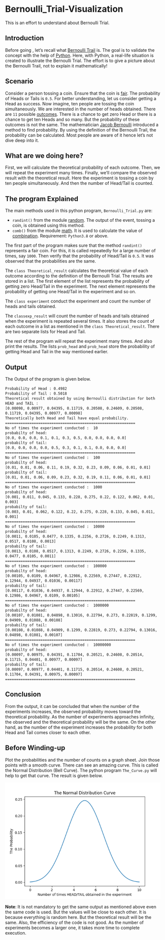 # Bernoulli_Trial-Visualization
This is an effort to understand about Bernoulli Trial.

## Introduction
Before going , let’s recall what [Bernoulli Trail](https://en.wikipedia.org/wiki/Bernoulli_trial) is. The goal is to validate the concept with the help of [Python](https://www.python.org/about/). Here, with Python, a real-life situation is created to illustrate the Bernoulli Trial. The effort is to give a picture about the Bernoulli Trail, not to explain it mathematically! 
## Scenario
Consider a person tossing a coin. Ensure that the coin is [fair](https://en.wikipedia.org/wiki/Fair_coin). The probability of Heads or Tails is `0.5`. For better understanding, let us consider getting a Head as success.  Now imagine, ten people are tossing the coin simultaneously. We are interested in the number of heads obtained. There are `11` possible [outcomes](https://en.wikipedia.org/wiki/Outcome_(probability)). There is a chance to get zero Head or there is a chance to get ten Heads and so many. But the probability of these outcomes is not the same. The mathematician [Jacob Bernoulli](https://en.wikipedia.org/wiki/Jacob_Bernoulli) introduced a method to find probability. By using the definition of the Bernoulli Trail, the probability can be calculated. Most people are aware of it hence let’s not dive deep into it.

## What are we doing here? 
First, we will calculate the theoretical probability of each outcome. Then, we will repeat the experiment many times. Finally, we’ll compare the observed result with the theoretical result. Here the experiment is tossing a coin by ten people simultaneously. And then the number of Head/Tail is counted.

## The program Explained
The main methods used in this python program, `Bernoulli_Trial.py` are:
- ```randint()``` from the module [random](https://docs.python.org/3/library/random.html). The output of the event, tossing a coin, is obtained using this method.
- ```comb()``` from the module [math](https://docs.python.org/3/library/math.html). It is used to calculate the value of  [combination](https://en.wikipedia.org/wiki/Combination). Requirement: `Python3.8` or above.

The first part of the program makes sure that the method `randint()` represents a fair coin. For this, it is called repeatedly for a large number of times, say `1000`. Then verify that the probability of Head/Tail is `0.5`. It was observed that the probabilities are the same.

The `class Theoretical_result` calculates the theoretical value of each outcome according to the definition of the Bernoulli Trial. The results are stored in a list. The first element of the list represents the probability of getting zero Head/Tail in the experiment. The next element represents the probability of getting one Head/Tail in the experiment and so on.

The `class experiment` conduct the experiment and count the number of heads and tails obtained.

The `classexp_result` will count the number of heads and tails obtained when the experiment is repeated several times. It also stores the count of each outcome in a list as mentioned in the `class Theoretical_result`. There are two separate lists for Head and Tail.

The rest of the program will repeat the experiment many times. And also print the results. The lists `prob_head` and `prob_head` store the probability of getting Head and Tail in the way mentioned earlier.

## Output
The Output of the program is given below.
```
Probability of Head : 0.4982
Probability of Tail : 0.5018
Theoretical result obtained by using Bernoulli distribution for both HEAD and TAIL :
[0.00098, 0.00977, 0.04395, 0.11719, 0.20508, 0.24609, 0.20508, 0.11719, 0.04395, 0.00977, 0.00098]
Theoretically both Head and Tail have equal probability.
===========================================================
No of times the experiment conducted :  10
probabilty of head:
[0.0, 0.0, 0.0, 0.1, 0.1, 0.3, 0.5, 0.0, 0.0, 0.0, 0.0]
probabilty of tail:
[0.0, 0.0, 0.0, 0.0, 0.5, 0.3, 0.1, 0.1, 0.0, 0.0, 0.0]
===========================================================
No of times the experiment conducted :  100
probabilty of head:
[0.01, 0.01, 0.06, 0.11, 0.19, 0.32, 0.23, 0.09, 0.06, 0.01, 0.01]
probabilty of tail:
[0.01, 0.01, 0.06, 0.09, 0.23, 0.32, 0.19, 0.11, 0.06, 0.01, 0.01]
===========================================================
No of times the experiment conducted :  1000
probabilty of head:
[0.001, 0.011, 0.045, 0.133, 0.228, 0.275, 0.22, 0.122, 0.062, 0.01, 0.003]
probabilty of tail:
[0.003, 0.01, 0.062, 0.122, 0.22, 0.275, 0.228, 0.133, 0.045, 0.011, 0.001]
===========================================================
No of times the experiment conducted :  10000
probabilty of head:
[0.0011, 0.0105, 0.0477, 0.1335, 0.2256, 0.2726, 0.2249, 0.1313, 0.0517, 0.0108, 0.0013]
probabilty of tail:
[0.0013, 0.0108, 0.0517, 0.1313, 0.2249, 0.2726, 0.2256, 0.1335, 0.0477, 0.0105, 0.0011]
===========================================================
No of times the experiment conducted :  100000
probabilty of head:
[0.00105, 0.0109, 0.04967, 0.12986, 0.22569, 0.27447, 0.22912, 0.12944, 0.04937, 0.01036, 0.00117]
probabilty of tail:
[0.00117, 0.01036, 0.04937, 0.12944, 0.22912, 0.27447, 0.22569, 0.12986, 0.04967, 0.0109, 0.00105]
===========================================================
No of times the experiment conducted :  1000000
probabilty of head:
[0.00107, 0.01081, 0.04898, 0.13016, 0.22794, 0.273, 0.22819, 0.1299, 0.04909, 0.01088, 0.00108]
probabilty of tail:
[0.00108, 0.01088, 0.04909, 0.1299, 0.22819, 0.273, 0.22794, 0.13016, 0.04898, 0.01081, 0.00107]
===========================================================
No of times the experiment conducted :  10000000
probabilty of head:
[0.00097, 0.00975, 0.04391, 0.11704, 0.20521, 0.24608, 0.20514, 0.11715, 0.04401, 0.00977, 0.00097]
probabilty of tail:
[0.00097, 0.00977, 0.04401, 0.11715, 0.20514, 0.24608, 0.20521, 0.11704, 0.04391, 0.00975, 0.00097]
===========================================================
```
## Conclusion

From the output, it can be concluded that when the number of the experiments increases, the observed probability moves toward the theoretical probability. As the number of experiments approaches infinity, the observed and the theoretical probability will be the same. On the other hand, as the number of the experiment increases the probability for both Head and Tail comes closer to each other.

## Before Winding-up
Plot the probabilities and the number of counts on a graph sheet. Join those points with a smooth curve. There can see an amazing curve. This is called the Normal Distribution (Bell Curve).
The python program `The_Curve.py` will help to get that curve. The result is given below.

![abc](https://github.com/EdisonTT/Bernoulli_Trial-Visualization/blob/main/curve.png)

**Note**: It is not mandatory to get the same output as mentioned above even the same code is used. But the values will be close to each other. It is because everything is random here. But the theoretical result will be the same. Also, the efficiency of the code is not good. As the number of experiments becomes a larger one, it takes more time to complete execution.
